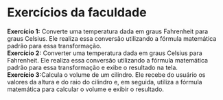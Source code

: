 <h1>Exercícios da faculdade</h1>
<b>Exercício 1:</b> Converte uma temperatura dada em graus Fahrenheit para graus Celsius. Ele realiza essa conversão utilizando a fórmula matemática padrão para essa transformação.
<br>
<b>Exercício 2:</b> Converter uma temperatura dada em graus Celsius para Fahrenheit. Ele realiza essa conversão utilizando a fórmula matemática padrão para essa transformação e exibe o resultado na tela.
<br>
<b>Exercício 3:</b>Calcula o volume de um cilindro. Ele recebe do usuário os valores da altura e do raio do cilindro e, em seguida, utiliza a fórmula matemática para calcular o volume e exibir o resultado.
